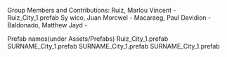 Group Members and Contributions:
Ruiz, Marlou Vincent - Ruiz_City_1.prefab
Sy wico, Juan Morcwel -
Macaraeg, Paul Davidion -
Baldonado, Matthew Jayd -

Prefab names(under Assets/Prefabs)
Ruiz_City_1.prefab
SURNAME_City_1.prefab
SURNAME_City_1.prefab
SURNAME_City_1.prefab
